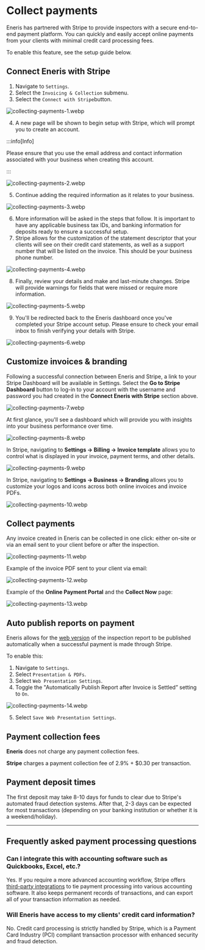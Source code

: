 # Collect payments

Eneris has partnered with Stripe to provide inspectors with a secure end-to-end payment platform. You can quickly and easily accept online payments from your clients with minimal credit card processing fees.

To enable this feature, see the setup guide below.

## Connect Eneris with Stripe

1. Navigate to `Settings`.
2. Select the `Invoicing & Collection` submenu.
3. Select the `Connect with Stripe`button.

![collecting-payments-1.webp](./img/collecting-payments-1.webp)

4. A new page will be shown to begin setup with Stripe, which will prompt you to create an account.

:::info[Info]

Please ensure that you use the email address and contact information associated with your business when creating this account.

:::

![collecting-payments-2.webp](./img/collecting-payments-2.webp)

5. Continue adding the required information as it relates to your business.

![collecting-payments-3.webp](./img/collecting-payments-3.webp)

6. More information will be asked in the steps that follow. It is important to have any applicable business tax IDs, and banking information for deposits ready to ensure a successful setup.
7. Stripe allows for the customization of the statement descriptor that your clients will see on their credit card statements, as well as a support number that will be listed on the invoice. This should be your business phone number.

![collecting-payments-4.webp](./img/collecting-payments-4.webp)

8. Finally, review your details and make and last-minute changes. Stripe will provide warnings for fields that were missed or require more information.

![collecting-payments-5.webp](./img/collecting-payments-5.webp)

9. You'll be redirected back to the Eneris dashboard once you've completed your Stripe account setup. Please ensure to check your email inbox to finish verifying your details with Stripe.

![collecting-payments-6.webp](./img/collecting-payments-6.webp)

## **Customize invoices & branding**

Following a successful connection between Eneris and Stripe, a link to your Stripe Dashboard will be available in Settings. Select the **Go to Stripe Dashboard** button to log-in to your account with the username and password you had created in the **Connect Eneris with Stripe** section above.

![collecting-payments-7.webp](./img/collecting-payments-7.webp)

At first glance, you'll see a dashboard which will provide you with insights into your business performance over time.

![collecting-payments-8.webp](./img/collecting-payments-8.webp)

In Stripe, navigating to **Settings → Billing → Invoice template** allows you to control what is displayed in your invoice, payment terms, and other details.

![collecting-payments-9.webp](./img/collecting-payments-9.webp)


In Stripe, navigating to **Settings → Business → Branding** allows you to customize your logos and icons across both online invoices and invoice PDFs.

![collecting-payments-10.webp](./img/collecting-payments-10.webp)

## **Collect payments**

Any invoice created in Eneris can be collected in one click: either on-site or via an email sent to your client before or after the inspection.

![collecting-payments-11.webp](./img/collecting-payments-11.webp)

Example of the invoice PDF sent to your client via email:

![collecting-payments-12.webp](./img/collecting-payments-12.webp)

Example of the **Online Payment Portal** and the **Collect Now** page:

![collecting-payments-13.webp](./img/collecting-payments-13.webp)

## **Auto publish reports on payment**

Eneris allows for the [web version](https://ener.is/presentation/2ZNdNMSZkGz3qQkSq) of the inspection report to be published automatically when a successful payment is made through Stripe.

To enable this:

1. Navigate to `Settings`.
2. Select `Presentation & PDFs`.
3. Select `Web Presentation Settings`.
4. Toggle the "Automatically Publish Report after Invoice is Settled” setting to `On`.
    
![collecting-payments-14.webp](./img/collecting-payments-14.webp)
    
5. Select `Save Web Presentation Settings`.

## Payment collection fees

**Eneris** does not charge any payment collection fees.

**Stripe** charges a payment collection fee of 2.9% + $0.30 per transaction.

## Payment deposit times

The first deposit may take 8-10 days for funds to clear due to Stripe's automated fraud detection systems. After that, 2-3 days can be expected for most transactions (depending on your banking institution or whether it is a weekend/holiday).

---

## Frequently asked payment processing questions

### Can I integrate this with accounting software such as Quickbooks, Excel, etc.?

Yes. If you require a more advanced accounting workflow, Stripe offers [third-party integrations](https://marketplace.stripe.com/categories/accounting) to tie payment processing into various accounting software. It also keeps permanent records of transactions, and can export all of your transaction information as needed.

### Will Eneris have access to my clients' credit card information?

No. Credit card processing is strictly handled by Stripe, which is a Payment Card Industry (PCI) compliant transaction processor with enhanced security and fraud detection.